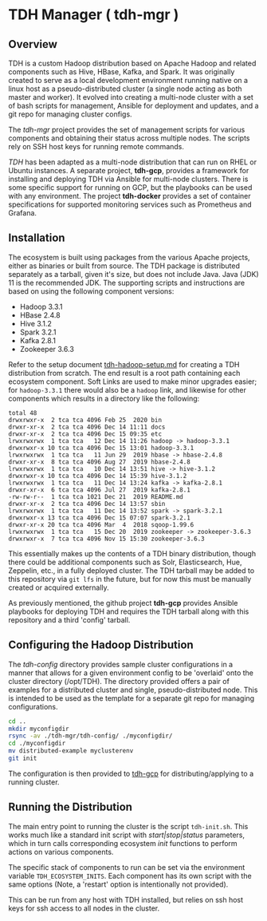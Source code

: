 TDH Manager ( tdh-mgr )
=======================

## Overview

TDH is a custom Hadoop distribution based on Apache Hadoop and related
components such as Hive, HBase, Kafka, and Spark. It was originally 
created to serve as a local development environment running native on a 
linux host as a pseudo-distributed cluster (a single node acting as both 
master and worker).  It evolved into creating a multi-node cluster with a 
set of bash scripts for management, Ansible for deployment and updates, 
and a git repo for managing cluster configs.

The *tdh-mgr* project provides the set of management scripts for various
components and obtaining their status across multiple nodes. The scripts
rely on SSH host keys for running remote commands.

*TDH* has been adapted as a multi-node distribution that can run on
RHEL or Ubuntu instances.  A separate project, **tdh-gcp**, provides a 
framework for installing and deploying TDH via Ansible for multi-node 
clusters. There is some specific support for running on GCP, but the 
playbooks can be used with any environment. The project **tdh-docker** 
provides a set of container specifications for supported monitoring 
services such as Prometheus and Grafana.

## Installation

The ecosystem is built using packages from the various Apache projects,
either as binaries or built from source. The TDH package is distributed
separately as a tarball, given it's size, but does not include Java. 
Java (JDK) 11 is the recommended JDK.  The supporting scripts and 
instructions are based on using the following component versions:

- Hadoop    3.3.1
- HBase     2.4.8
- Hive      3.1.2
- Spark     3.2.1
- Kafka     2.8.1
- Zookeeper 3.6.3


Refer to the setup document [tdh-hadoop-setup.md](docs/tdh-hadoop-setup.md) 
for creating a TDH distribution from scratch. The end result is a root path 
containing each ecosystem component.  Soft Links are used to make minor upgrades 
easier; for `hadoop-3.3.1` there would also be a `hadoop` link, and likewise 
for other components which results in a directory like the following:
```
total 48
drwxrwxr-x  2 tca tca 4096 Feb 25  2020 bin
drwxr-xr-x  2 tca tca 4096 Dec 14 11:11 docs
drwxr-xr-x  2 tca tca 4096 Dec 15 09:35 etc
lrwxrwxrwx  1 tca tca   12 Dec 14 11:26 hadoop -> hadoop-3.3.1
drwxrwxr-x 10 tca tca 4096 Dec 15 13:01 hadoop-3.3.1
lrwxrwxrwx  1 tca tca   11 Jun 29  2019 hbase -> hbase-2.4.8
drwxr-xr-x  8 tca tca 4096 Aug 27  2019 hbase-2.4.8
lrwxrwxrwx  1 tca tca   10 Dec 14 13:51 hive -> hive-3.1.2
drwxrwxr-x 10 tca tca 4096 Dec 14 15:39 hive-3.1.2
lrwxrwxrwx  1 tca tca   11 Dec 14 13:24 kafka -> kafka-2.8.1
drwxr-xr-x  6 tca tca 4096 Jul 27  2019 kafka-2.8.1
-rw-rw-r--  1 tca tca 1021 Dec 21  2019 README.md
drwxr-xr-x  2 tca tca 4096 Dec 14 13:57 sbin
lrwxrwxrwx  1 tca tca   11 Dec 14 13:52 spark -> spark-3.2.1
drwxrwxr-x 13 tca tca 4096 Dec 15 07:07 spark-3.2.1
drwxr-xr-x 20 tca tca 4096 Mar  4  2018 sqoop-1.99.6
lrwxrwxrwx  1 tca tca   15 Dec 20  2019 zookeeper -> zookeeper-3.6.3
drwxrwxr-x  7 tca tca 4096 Nov 15 15:30 zookeeper-3.6.3
```

This essentially makes up the contents of a TDH binary distribution, though 
there could be additional components such as Solr, Elasticsearch, Hue, 
Zeppelin, etc., in a fully deployed cluster. The TDH tarball may be added 
to this repository via `git lfs` in the future, but for now this must be 
manually created or acquired externally.

As previously mentioned, the github project **tdh-gcp** provides Ansible
playbooks for deploying TDH and requires the TDH tarball along with this 
repository and a third 'config' tarball.


## Configuring the Hadoop Distribution

The *tdh-config* directory provides sample cluster configurations in a 
manner that allows for a given environment config to be 'overlaid' onto the 
cluster directory (/opt/TDH). The directory provided offers a pair of 
examples for a distributed cluster and single, pseudo-distributed node. 
This is intended to be used as the template for a separate git repo for
managing configurations.
```bash
cd ..
mkdir myconfigdir
rsync -av ./tdh-mgr/tdh-config/ ./myconfigdir/
cd ./myconfigdir
mv distributed-example myclusterenv
git init
```

The configuration is then provided to [tdh-gcp](https://github.com/tcarland/tdh-gcp) 
for distributing/applying to a running cluster.


## Running the Distribution

The main entry point to running the cluster is the script `tdh-init.sh`.
This works much like a standard init script with *start|stop|status* parameters,
which in turn calls corresponding ecosystem *init* functions to perform actions
on various components.  

The specific stack of components to run can be set via the environment
variable `TDH_ECOSYSTEM_INITS`. Each component has its own script with the
same options (Note, a 'restart' option is intentionally not provided).

This can be run from any host with TDH installed, but relies on ssh host 
keys for ssh access to all nodes in the cluster.
